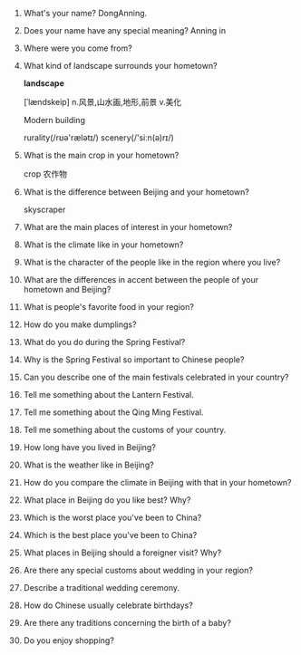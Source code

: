1. What's your name?  DongAnning.

2. Does your name have any special meaning? Anning in 

3. Where were you come from? 

4. What kind of landscape surrounds your hometown?

   **landscape**

   [ˈlændskeip]
   n.风景,山水画,地形,前景
   v.美化

   Modern building

   rurality(/rʊə'rælətɪ/) scenery(/'siːn(ə)rɪ/)

5. What is the main crop in your hometown?

   crop 农作物

6. What is the difference between Beijing and your hometown?

   skyscraper

1. What are the main places of interest in your hometown?
2. What is the climate like in your hometown?
3. What is the character of the people like in the region where you live?
4. What are the differences in accent between the people of your hometown and Beijing?
5. What is people's favorite food in your region?
6. How do you make dumplings?
7. What do you do during the Spring Festival?
8. Why is the Spring Festival so important to Chinese people?
9. Can you describe one of the main festivals celebrated in your country?
10. Tell me something about the Lantern Festival.
11. Tell me something about the Qing Ming Festival.
12. Tell me something about the customs of your country.
13. How long have you lived in Beijing?
14. What is the weather like in Beijing?
15. How do you compare the climate in Beijing with that in your hometown?
16. What place in Beijing do you like best? Why?
17. Which is the worst place you've been to China?
18. Which is the best place you've been to China?
19. What places in Beijing should a foreigner visit? Why?
20. Are there any special customs about wedding in your region?
21. Describe a traditional wedding ceremony.
22. How do Chinese usually celebrate birthdays?
23. Are there any traditions concerning the birth of a baby?
24. Do you enjoy shopping?